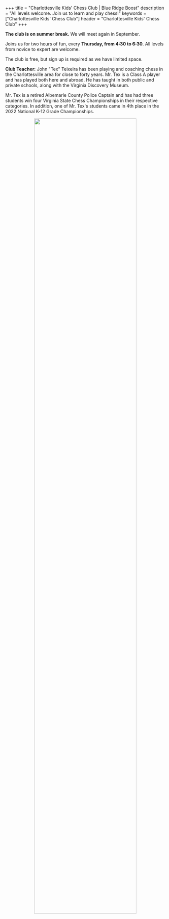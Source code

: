 +++
title = "Charlottesville Kids' Chess Club | Blue Ridge Boost"
description = "All levels welcome. Join us to learn and play chess!"
keywords = ["Charlottesville Kids' Chess Club"]
header = "Charlottesville Kids&#39; Chess Club"
+++

<div class="container">
            <p><b>The club is on summer break.</b> We will meet again in September.</p>
            Joins us for two hours of fun, every <b>Thursday, from 4:30 to 6:30</b>. All levels from novice to expert are welcome. 
            </p>
            <p>
            The club is free, but sign up is required as we have limited space.
            </p>
            <!--<div class="buttons"><a href="https://charlottesville-kids-chess-club.cheddarup.com"><button class="button-8s" role="button">Sign Up</button></a></div>
            <p>
            Please cancel your sign-up if your plans change and you can not make it. </p> -->
            <p>
            <b>Club Teacher:</b> John "Tex" Teixeira has been playing and coaching chess in the Charlottesville area for close to forty years. Mr. Tex is a Class A player and has played both here and abroad. He has taught in both public and private schools, along with the Virginia Discovery Museum.  <br>
            </p><p>
            Mr. Tex is a retired Albemarle County Police Captain and has had three students win four Virginia State Chess Championships in their respective categories. In addition, one of Mr. Tex's students came in 4th place in the 2022 National K-12 Grade Championships.
            </p>
            <p>
            <center>
 <img src="/images/chess_club.jpg" width="80%"></img>
            </center>
            </p>
</div>

